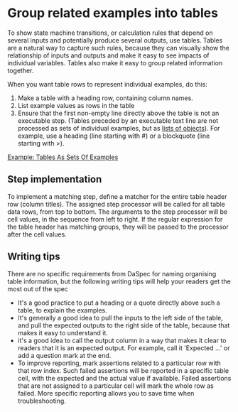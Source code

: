 # Group related examples into tables

To show state machine transitions, or calculation rules that depend on several inputs and potentially produce several outputs, use tables. Tables are a natural way to capture such rules, because they can visually show the relationship of inputs and outputs and make it easy to see impacts of individual variables. Tables also make it easy to group related information together.

When you want table rows to represent individual examples, do this:

 1. Make a table with a heading row, containing column names. 
 2. List example values as rows in the table
 3. Ensure that the first non-empty line directly above the table is not an executable step. (Tables preceded by an executable text line are not processed as sets of individual examples, but as [lists of objects](lists_of_objects.md)). For example, use a heading (line starting with #) or a blockquote (line starting with >).

[Example: Tables As Sets Of Examples](../examples/basic/tables_as_sets_of_examples)

## Step implementation

To implement a matching step, define a matcher for the entire table header row (column titles). The assigned step processor will be called for all table data rows, from top to bottom. The arguments to the step processor will be cell values, in the sequence from left to right. If the regular expression for the table header has matching groups, they will be passed to the processor after the cell values. 

## Writing tips 

There are no specific requirements from DaSpec for naming organising table information, but the following writing tips will help your readers get the most out of the spec 

* It's a good practice to put a heading or a quote directly above such a table, to explain the examples.
* It's generally a good idea to pull the inputs to the left side of the table, and pull the expected outputs to the right side of the table, because that makes it easy to understand it. 
* it's a good idea to call the output column in a way that makes it clear to readers that it is an expected output. For example, call it 'Expected ...' or add a question mark at the end. 
* To improve reporting, mark assertions related to a particular row with that row index. Such failed assertions will be reported in a specific table cell, with the expected and the actual value if available. Failed assertions that are not assigned to a particular cell will mark the whole row as failed. More specific reporting allows you to save time when troubleshooting.
